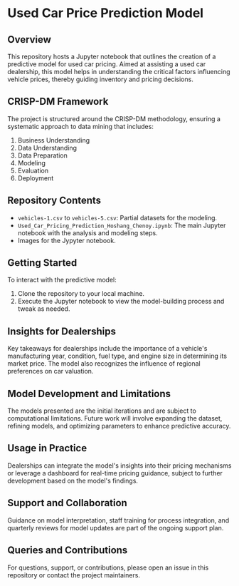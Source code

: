 # Used Car Price Prediction Model

## Overview

This repository hosts a Jupyter notebook that outlines the creation of a predictive model for used car pricing. Aimed at assisting a used car dealership, this model helps in understanding the critical factors influencing vehicle prices, thereby guiding inventory and pricing decisions.

## CRISP-DM Framework

The project is structured around the CRISP-DM methodology, ensuring a systematic approach to data mining that includes:

1. Business Understanding
2. Data Understanding
3. Data Preparation
4. Modeling
5. Evaluation
6. Deployment

## Repository Contents

- `vehicles-1.csv` to `vehicles-5.csv`: Partial datasets for the modeling.
- `Used_Car_Pricing_Prediction_Hoshang_Chenoy.ipynb`: The main Jupyter notebook with the analysis and modeling steps.
- Images for the Jypyter notebook.

## Getting Started

To interact with the predictive model:

1. Clone the repository to your local machine.
2. Execute the Jupyter notebook to view the model-building process and tweak as needed.

## Insights for Dealerships

Key takeaways for dealerships include the importance of a vehicle's manufacturing year, condition, fuel type, and engine size in determining its market price. The model also recognizes the influence of regional preferences on car valuation.

## Model Development and Limitations

The models presented are the initial iterations and are subject to computational limitations. Future work will involve expanding the dataset, refining models, and optimizing parameters to enhance predictive accuracy.

## Usage in Practice

Dealerships can integrate the model's insights into their pricing mechanisms or leverage a dashboard for real-time pricing guidance, subject to further development based on the model's findings.

## Support and Collaboration

Guidance on model interpretation, staff training for process integration, and quarterly reviews for model updates are part of the ongoing support plan.

## Queries and Contributions

For questions, support, or contributions, please open an issue in this repository or contact the project maintainers.

